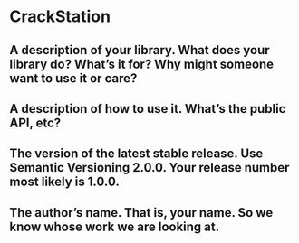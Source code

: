 # CrackStation

## A description of your library. What does your library do? What’s it for? Why might someone want to use it or care?

## A description of how to use it. What’s the public API, etc?

## The version of the latest stable release. Use Semantic Versioning 2.0.0. Your release number most likely is 1.0.0.

## The author’s name. That is, your name. So we know whose work we are looking at.